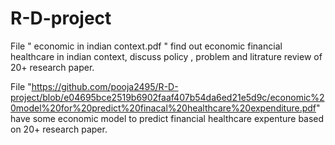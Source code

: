 # R-D-project

File " economic in indian context.pdf " find out economic financial healthcare in indian context, discuss policy , problem and litrature review of 20+ research paper.

File "https://github.com/pooja2495/R-D-project/blob/e04695bce2519b6902faaf407b54da6ed21e5d9c/economic%20model%20for%20predict%20finacal%20healthcare%20expenditure.pdf" have some economic model to predict financial healthcare expenture based on 20+ research paper.
